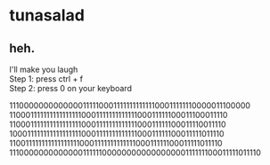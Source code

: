# tunasalad
heh.
-------------------------------------------
I'll make you laugh<br/>
Step 1: press ctrl + f<br/>
Step 2: press 0 on your keyboard<br/>

111000000000000011111000111111111111100011111110000011100000
110001111111111111111000111111111111100011111100011100011110
110001111111111111111000111111111111100011111100011110011110
100011111111111111111000111111111111100011111100011111011110
110011111111111111111000111111111111100011111100011111011110
111000000000000011111100000000000000000111111100011111011110

